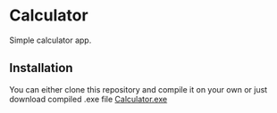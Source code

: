 # Calculator

Simple calculator app.

## Installation

You can either clone this repository and compile it on your own or just download compiled .exe file [Calculator.exe](https://github.com/gavrysha/calculator/blob/master/Debug/Calculator.exe/)
